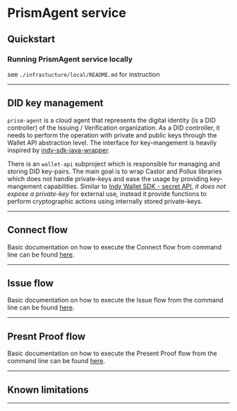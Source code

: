 # PrismAgent service

## Quickstart

### Running PrismAgent service locally

see `./infrastucture/local/README.md` for instruction

---

## DID key management

`prism-agent` is a cloud agent that represents the digital identity (is a DID controller)
of the Issuing / Verification organization. As a DID controller, it needs to perform
the operation with private and public keys through the Wallet API abstraction level.
The interface for key-mangement is heavily inspired by
[indy-sdk-java-wrapper](https://github.com/hyperledger/indy-sdk/tree/main/wrappers/java).

There is an `wallet-api` subproject which is responsible for managing and storing DID key-pairs.
The main goal is to wrap Castor and Pollux libraries which does not handle private-keys
and ease the usage by providing key-mangement capabilities.
Similar to [Indy Wallet SDK - secret API](https://github.com/hyperledger/indy-sdk/tree/main/docs/design/003-wallet-storage#secrets-api),
*it does not expose a private-key* for external use, instead it provide functions to perform cryptographic actions using internally stored private-keys.

---
## Connect flow
Basic documentation on how to execute the Connect flow from command line can be found [here](./connect.md).

---
## Issue flow
Basic documentation on how to execute the Issue flow from the command line can be found [here](./issue.md).

---
## Presnt Proof flow
Basic documentation on how to execute the Present Proof flow from the command line can be found [here](./present-proof.md).


---
## Known limitations

---
